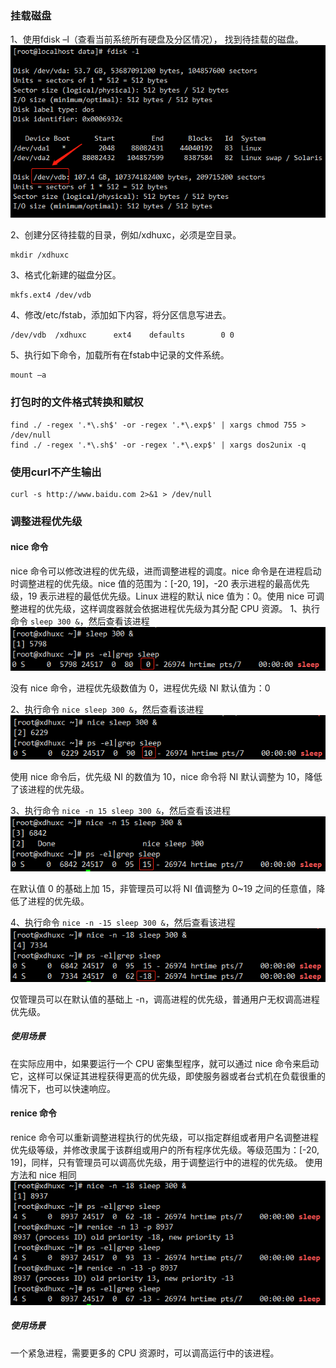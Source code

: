 ### 挂载磁盘
1、使用fdisk –l（查看当前系统所有硬盘及分区情况）， 找到待挂载的磁盘。
![image](images/disk.png)

2、创建分区待挂载的目录，例如/xdhuxc，必须是空目录。
```angular2html
mkdir /xdhuxc
```
3、格式化新建的磁盘分区。
```angular2html
mkfs.ext4 /dev/vdb
```
4、修改/etc/fstab，添加如下内容，将分区信息写进去。
```angular2html
/dev/vdb  /xdhuxc      ext4    defaults        0 0
```
5、执行如下命令，加载所有在fstab中记录的文件系统。
```angular2html
mount –a
```
### 打包时的文件格式转换和赋权
```angular2html
find ./ -regex '.*\.sh$' -or -regex '.*\.exp$' | xargs chmod 755 > /dev/null
find ./ -regex '.*\.sh$' -or -regex '.*\.exp$' | xargs dos2unix -q
```

### 使用curl不产生输出
```angular2html
curl -s http://www.baidu.com 2>&1 > /dev/null
```

### 调整进程优先级
#### nice 命令
nice 命令可以修改进程的优先级，进而调整进程的调度。nice 命令是在进程启动时调整进程的优先级。nice 值的范围为：[-20, 19]，-20 表示进程的最高优先级，19 表示进程的最低优先级。Linux 进程的默认 nice 值为：0。使用 nice 可调整进程的优先级，这样调度器就会依据进程优先级为其分配 CPU 资源。
1、执行命令 `sleep 300 &`，然后查看该进程
![image](images/nice-1.png)

没有 nice 命令，进程优先级数值为 0，进程优先级 NI 默认值为：0

2、执行命令 `nice sleep 300 &`，然后查看该进程
![image](images/nice-2.png)

使用 nice 命令后，优先级 NI 的数值为 10，nice 命令将 NI 默认调整为 10，降低了该进程的优先级。

3、执行命令 `nice -n 15 sleep 300 &`，然后查看该进程
![image](images/nice-3.png)

在默认值 0 的基础上加 15，非管理员可以将 NI 值调整为 0~19 之间的任意值，降低了进程的优先级。

4、执行命令 `nice -n -15 sleep 300 &`，然后查看该进程
![image](images/nice-4.png)

仅管理员可以在默认值的基础上 -n，调高进程的优先级，普通用户无权调高进程优先级。

##### 使用场景
在实际应用中，如果要运行一个 CPU 密集型程序，就可以通过 nice 命令来启动它，这样可以保证其进程获得更高的优先级，即使服务器或者台式机在负载很重的情况下，也可以快速响应。

#### renice 命令

renice 命令可以重新调整进程执行的优先级，可以指定群组或者用户名调整进程优先级等级，并修改隶属于该群组或用户的所有程序优先级。等级范围为：[-20, 19]，同样，只有管理员可以调高优先级，用于调整运行中的进程的优先级。
使用方法和 nice 相同
![image](images/renice.png)

##### 使用场景
一个紧急进程，需要更多的 CPU 资源时，可以调高运行中的该进程。

